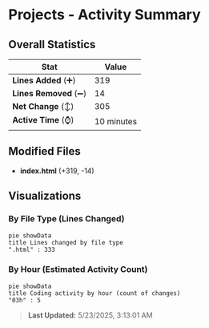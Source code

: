 # Projects - Activity Summary 

## Overall Statistics

| Stat                   | Value                                                             |
| ---------------------- | ----------------------------------------------------------------- |
| **Lines Added** (➕)   | 319                                          |
| **Lines Removed** (➖) | 14                                        |
| **Net Change** (↕)    | 305                |
| **Active Time** (⌚)   | 10 minutes |


## Modified Files
- **index.html** (+319, -14)

## Visualizations

### By File Type (Lines Changed)

```mermaid
pie showData
title Lines changed by file type
".html" : 333
```

### By Hour (Estimated Activity Count)

```mermaid
pie showData
title Coding activity by hour (count of changes)
"03h" : 5
```


> **Last Updated:** 5/23/2025, 3:13:01 AM